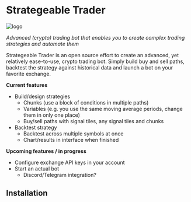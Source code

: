 # Strategeable Trader
![logo](https://i.imgur.com/ebYNGRp.png)

*Advanced (crypto) trading bot that enables you to create complex trading strategies and automate them*

Strategeable Trader is an open source effort to create an advanced, yet relatively ease-to-use, crypto trading bot. Simply build buy and sell paths, backtest the strategy against historical data and launch a bot on your favorite exchange.

**Current features**
* Build/design strategies
  * Chunks (use a block of conditions in multiple paths)
  * Variables (e.g. you use the same moving average periods, change them in only one place)
  * Buy/sell paths with signal tiles, any signal tiles and chunks
* Backtest strategy
  * Backtest across multiple symbols at once
  * Chart/results in interface when finished

**Upcoming features / in progress**
* Configure exchange API keys in your account
* Start an actual bot
  * Discord/Telegram integration?

## Installation
